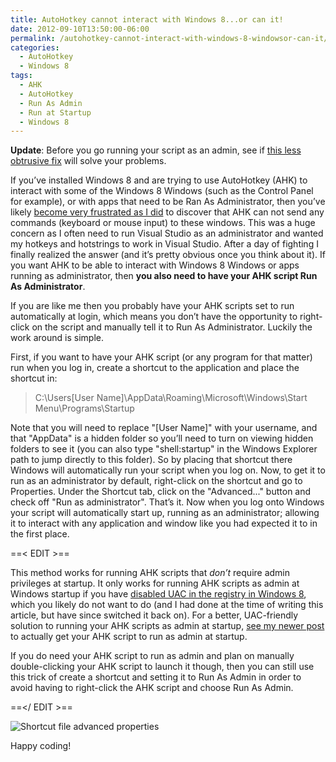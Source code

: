 ```yaml
---
title: AutoHotkey cannot interact with Windows 8...or can it!
date: 2012-09-10T13:50:00-06:00
permalink: /autohotkey-cannot-interact-with-windows-8-windowsor-can-it/
categories:
  - AutoHotkey
  - Windows 8
tags:
  - AHK
  - AutoHotkey
  - Run As Admin
  - Run at Startup
  - Windows 8
---
```


__Update__: Before you go running your script as an admin, see if [this less obtrusive fix](https://blog.danskingdom.com/get-autohotkey-to-interact-with-admin-windows-without-running-ahk-script-as-admin/) will solve your problems.

If you’ve installed Windows 8 and are trying to use AutoHotkey (AHK) to interact with some of the Windows 8 Windows (such as the Control Panel for example), or with apps that need to be Ran As Administrator, then you’ve likely [become very frustrated as I did](http://www.autohotkey.com/community/viewtopic.php?f=1&t=92147) to discover that AHK can not send any commands (keyboard or mouse input) to these windows. This was a huge concern as I often need to run Visual Studio as an administrator and wanted my hotkeys and hotstrings to work in Visual Studio. After a day of fighting I finally realized the answer (and it’s pretty obvious once you think about it). If you want AHK to be able to interact with Windows 8 Windows or apps running as administrator, then __you also need to have your AHK script Run As Administrator__.

If you are like me then you probably have your AHK scripts set to run automatically at login, which means you don’t have the opportunity to right-click on the script and manually tell it to Run As Administrator. Luckily the work around is simple.

First, if you want to have your AHK script (or any program for that matter) run when you log in, create a shortcut to the application and place the shortcut in:

> C:\Users\[User Name]\AppData\Roaming\Microsoft\Windows\Start Menu\Programs\Startup

Note that you will need to replace "[User Name]" with your username, and that "AppData" is a hidden folder so you’ll need to turn on viewing hidden folders to see it (you can also type "shell:startup" in the Windows Explorer path to jump directly to this folder). So by placing that shortcut there Windows will automatically run your script when you log on. Now, to get it to run as an administrator by default, right-click on the shortcut and go to Properties. Under the Shortcut tab, click on the "Advanced..." button and check off "Run as administrator". That’s it. Now when you log onto Windows your script will automatically start up, running as an administrator; allowing it to interact with any application and window like you had expected it to in the first place.

==< EDIT >==

This method works for running AHK scripts that _don’t_ require admin privileges at startup. It only works for running AHK scripts as admin at Windows startup if you have [disabled UAC in the registry in Windows 8](http://www.eightforums.com/system-security/2434-disable-uac-completely.html), which you likely do not want to do (and I had done at the time of writing this article, but have since switched it back on). For a better, UAC-friendly solution to running your AHK scripts as admin at startup, [see my newer post](https://blog.danskingdom.com/get-autohotkey-script-to-run-as-admin-at-startup/) to actually get your AHK script to run as admin at startup.

If you do need your AHK script to run as admin and plan on manually double-clicking your AHK script to launch it though, then you can still use this trick of create a shortcut and setting it to Run As Admin in order to avoid having to right-click the AHK script and choose Run As Admin.

==</ EDIT >==

![Shortcut file advanced properties](/assets/Posts/2012/11/image_thumb.png)

Happy coding!

